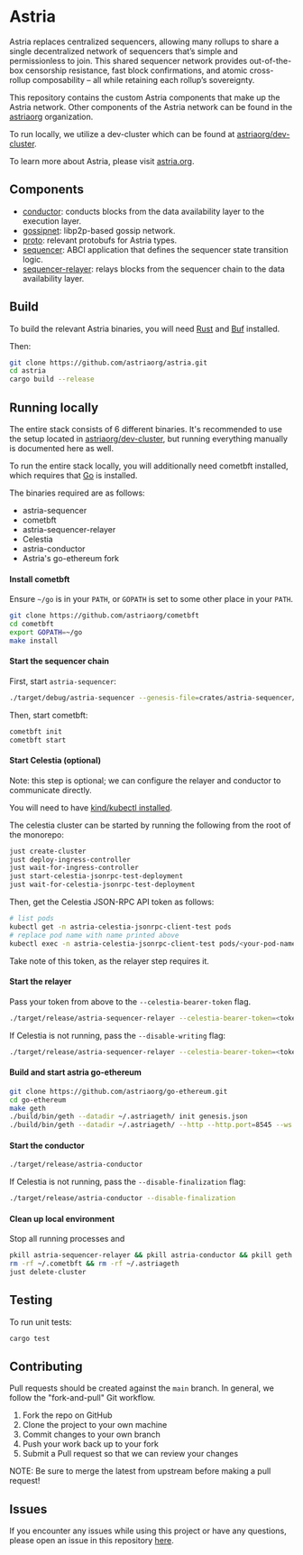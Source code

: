 # Astria

Astria replaces centralized sequencers, allowing many rollups to share a single decentralized network of sequencers that’s simple and permissionless to join. This shared sequencer network provides out-of-the-box censorship resistance, fast block confirmations, and atomic cross-rollup composability – all while retaining each rollup’s sovereignty.

This repository contains the custom Astria components that make up the Astria network. Other components of the Astria network can be found in the [astriaorg](https://github.com/astriaorg) organization. 

To run locally, we utilize a dev-cluster which can be found at [astriaorg/dev-cluster](https://github.com/astriaorg/dev-cluster). 

To learn more about Astria, please visit [astria.org](https://astria.org).

## Components

* [conductor](https://github.com/astriaorg/astria/tree/main/crates/astria-conductor): conducts blocks from the data availability layer to the execution layer.
* [gossipnet](https://github.com/astriaorg/astria/tree/main/crates/astria-gossipnet): libp2p-based gossip network.
* [proto](https://github.com/astriaorg/astria/tree/main/crates/astria-proto): relevant protobufs for Astria types.
* [sequencer](https://github.com/astriaorg/astria/tree/main/crates/astria-sequencer): ABCI application that defines the sequencer state transition logic.
* [sequencer-relayer](https://github.com/astriaorg/astria/tree/main/crates/astria-sequencer-relayer): relays blocks from the sequencer chain to the data availability layer.

## Build

To build the relevant Astria binaries, you will need [Rust](https://www.rust-lang.org/tools/install) and [Buf](https://buf.build/docs/installation/) installed.

Then:
```sh
git clone https://github.com/astriaorg/astria.git
cd astria
cargo build --release
```

## Running locally

The entire stack consists of 6 different binaries. It's recommended to use the setup located in [astriaorg/dev-cluster](https://github.com/astriaorg/dev-cluster), but running everything manually is documented here as well.

To run the entire stack locally, you will additionally need cometbft installed, which requires that [Go](https://go.dev/doc/install) is installed.

The binaries required are as follows:
- astria-sequencer
- cometbft
- astria-sequencer-relayer
- Celestia
- astria-conductor
- Astria's go-ethereum fork

#### Install cometbft
Ensure `~/go` is in your `PATH`, or `GOPATH` is set to some other place in your `PATH`.

```sh
git clone https://github.com/astriaorg/cometbft
cd cometbft
export GOPATH=~/go
make install
```

#### Start the sequencer chain

First, start `astria-sequencer`:

```sh
./target/debug/astria-sequencer --genesis-file=crates/astria-sequencer/test-genesis.json
```

Then, start cometbft:
```sh
cometbft init
cometbft start
```

#### Start Celestia (optional)

Note: this step is optional; we can configure the relayer and conductor to communicate directly.

You will need to have [kind/kubectl installed](https://kind.sigs.k8s.io/docs/user/quick-start/).

The celestia cluster can be started by running the following from the root of the monorepo:
```sh
just create-cluster
just deploy-ingress-controller
just wait-for-ingress-controller
just start-celestia-jsonrpc-test-deployment
just wait-for-celestia-jsonrpc-test-deployment
```

Then, get the Celestia JSON-RPC API token as follows:
```sh
# list pods
kubectl get -n astria-celestia-jsonrpc-client-test pods
# replace pod name with name printed above
kubectl exec -n astria-celestia-jsonrpc-client-test pods/<your-pod-name-with-hashes-etc> -c celestia-bridge -- cat /home/celestia/.admin_token
```

Take note of this token, as the relayer step requires it.

#### Start the relayer

Pass your token from above to the `--celestia-bearer-token` flag.

```sh
./target/release/astria-sequencer-relayer --celestia-bearer-token=<token-from-above-step> --validator-key-file=$HOME/.cometbft/config/priv_validator_key.json 
```

If Celestia is not running, pass the `--disable-writing` flag:

```sh
./target/release/astria-sequencer-relayer --celestia-bearer-token=<token-from-above-step>  --validator-key-file=$HOME/.cometbft/config/priv_validator_key.json --disable-writing
```

#### Build and start astria go-ethereum

```sh
git clone https://github.com/astriaorg/go-ethereum.git
cd go-ethereum
make geth
./build/bin/geth --datadir ~/.astriageth/ init genesis.json
./build/bin/geth --datadir ~/.astriageth/ --http --http.port=8545 --ws --ws.port=8545 --networkid=1337 --http.corsdomain='*' --ws.origins='*' --grpc --grpc.addr=localhost --grpc.port 50051
```

#### Start the conductor

```sh
./target/release/astria-conductor
```

If Celestia is not running, pass the `--disable-finalization` flag:

```sh
./target/release/astria-conductor --disable-finalization
```

#### Clean up local environment

Stop all running processes and 
```sh
pkill astria-sequencer-relayer && pkill astria-conductor && pkill geth && pkill astria-sequencer && pkill cometbft
rm -rf ~/.cometbft && rm -rf ~/.astriageth
just delete-cluster
```

## Testing

To run unit tests:
```sh
cargo test
```

## Contributing

Pull requests should be created against the `main` branch. In general, we follow the "fork-and-pull" Git workflow.

1. Fork the repo on GitHub
2. Clone the project to your own machine
3. Commit changes to your own branch
4. Push your work back up to your fork
5. Submit a Pull request so that we can review your changes

NOTE: Be sure to merge the latest from upstream before making a pull request!

## Issues

If you encounter any issues while using this project or have any questions, please open an issue in this repository [here](https://github.com/astriaorg/astria/issues).
